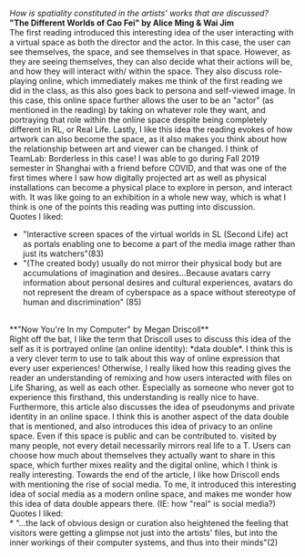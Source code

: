 *How is spatiality constituted in the artists' works that are discussed?*
<br>
**"The Different Worlds of Cao Fei" by Alice Ming & Wai Jim**
<br>
The first reading introduced this interesting idea of the user interacting with a virtual space as both the director and the actor. In this case, the user can see themselves, the space, and see themselves in that space. However, as they are seeing themselves, they can also decide what their actions will be, and how they will interact with/ within the space. They also discuss role-playing online, which immediately makes me think of the first reading we did in the class, as this also goes back to persona and self-viewed image. In this case, this online space further allows the user to be an "actor" (as mentioned in the reading) by taking on whatever role they want, and portraying that role within the online space despite being completely different in RL, or Real Life. Lastly, I like this idea the reading evokes of how artwork can also become the space, as it also makes you think about how the relationship between art and viewer can be changed. I think of TeamLab: Borderless in this case! I was able to go during Fall 2019 semester in Shanghai with a friend before COVID, and that was one of the first times where I saw how digitally projected art as well as physical installations can become a physical place to explore in person, and interact with. It was like going to an exhibition in a whole new way, which is what I think is one of the points this reading was putting into discussion.
<br>
Quotes I liked:
<br>
* "Interactive screen spaces of the virtual worlds in SL (Second Life) act as portals enabling one to become a part of the media image rather than just its watchers"(83)
* "(The created body) usually do not mirror their physical body but are accumulations of imagination and desires...Because avatars carry information about personal desires and cultural experiences, avatars do not  represent the dream of cyberspace as a space without stereotype of human and discrimination" (85)
<br>
**"Now You're In my Computer" by Megan Driscoll**
<br>
Right off the bat, I like the term that Driscoll uses to discuss this idea of the self as it is portrayed online (an online identity): *data double*. I think this is a very clever term to use to talk about this way of online expression that every user experiences! Otherwise, I really liked how this reading gives the reader an understanding of remixing and how users interacted with files on Life Sharing, as well as each other. Especially as someone who never got to experience this firsthand, this understanding is really nice to have. Furthermore, this article also discusses the idea of pseudonyms and private identity in an online space. I think this is another aspect of the data double that is mentioned, and also introduces this idea of privacy to an online space. Even if this space is public and can be contributed to. visited by many people, not every detail necessarily mirrors real life to a T. Users can choose how much about themselves they actually want to share in this space, which further mixes reality and the digital online, which I think is really interesting. Towards the end of the article, I like how Driscoll ends with mentioning the rise of social media. To me, it introduced this interesting idea of social media as a modern online space, and makes me wonder how this idea of data double appears there. (IE: how "real" is social media?)
<br>
Quotes I liked:
<br>
* "...the lack of obvious design or curation also heightened the feeling that visitors were getting a glimpse not just into the artists' files, but into the inner workings of their computer systems, and thus into their minds"(2)
